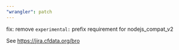 ```yaml
---
"wrangler": patch
---
```


fix: remove `experimental:` prefix requirement for nodejs_compat_v2

See https://jira.cfdata.org/bro
